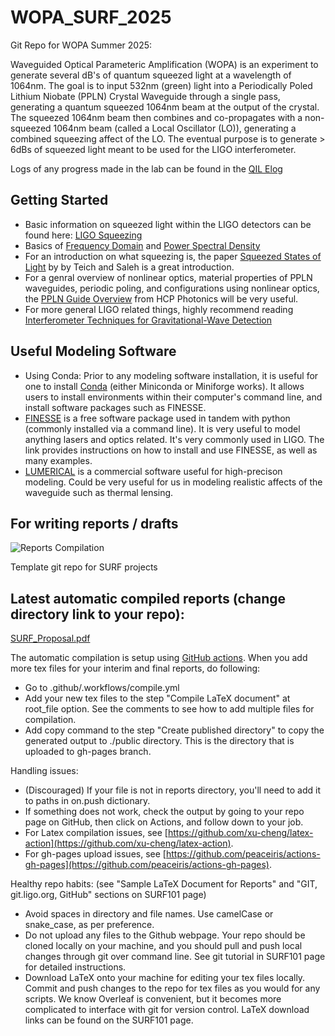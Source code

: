 # WOPA_SURF_2025
Git Repo for WOPA Summer 2025:

Waveguided Optical Parameteric Amplification (WOPA) is an experiment to generate several dB's of quantum squeezed light at a wavelength of 1064nm. The goal is to input 532nm (green) light into a Periodically Poled Lithium Niobate (PPLN) Crystal Waveguide through a single pass, generating a quantum squeezed 1064nm beam at the output of the crystal. The squeezed 1064nm beam then combines and co-propagates with a non-squeezed 1064nm beam (called a Local Oscillator (LO)), generating a combined squeezing affect of the LO. The eventual purpose is to generate > 6dBs of squeezed light meant to be used for the LIGO interferometer.

Logs of any progress made in the lab can be found in the [QIL Elog](https://nodus.ligo.caltech.edu:8081/QIL/)

## Getting Started
- Basic information on squeezed light within the LIGO detectors can be found here: [LIGO Squeezing](https://www.ligo.caltech.edu/news/ligo20231023)
- Basics of [Frequency Domain](https://en.wikipedia.org/wiki/Frequency_domain) and [Power Spectral Density](https://en.wikipedia.org/wiki/Spectral_density)
- For an introduction on what squeezing is, the paper [Squeezed States of Light](https://github.com/user-attachments/files/19538666/Basic_Squeezing.pdf) by by Teich and Saleh is a great introduction.
- For a genral overview of nonlinear optics, material properties of PPLN waveguides, periodic poling, and configurations using nonlinear optics, the [PPLN Guide Overview](https://www.hcphotonics.com/ppln-guide-overview) from HCP Photonics will be very useful.
- For more general LIGO related things, highly recommend reading [Interferometer Techniques for Gravitational-Wave Detection](https://github.com/user-attachments/files/19712074/Finesse_Physics.pdf)


## Useful Modeling Software
- Using Conda: Prior to any modeling software installation, it is useful for one to install [Conda](https://docs.conda.io/projects/conda/en/latest/user-guide/install/index.html) (either Miniconda or Miniforge works). It allows users to install environments within their computer's command line, and install software packages such as FINESSE. 
- [FINESSE](https://finesse.ifosim.org/docs/latest/getting_started/index.html) is a free software package used in tandem with python (commonly installed via a command line). It is very useful to model anything lasers and optics related. It's very commonly used in LIGO. The link provides instructions on how to install and use FINESSE, as well as many examples.
- [LUMERICAL](https://www.lumerical.com/) is a commercial software useful for high-precison modeling. Could be very useful for us in modeling realistic affects of the waveguide such as thermal lensing.

## For writing reports / drafts
![Reports Compilation](https://github.com/CaltechExperimentalGravity/SURFtemplate/actions/workflows/compile.yml/badge.svg)

Template git repo for SURF projects

## Latest automatic compiled reports (change directory link to your repo):
[SURF_Proposal.pdf](https://github.com/CaltechExperimentalGravity/WOPA_SURF_2025/blob/gh-pages/SURF_Proposal.pdf)

The automatic compilation is setup using [GitHub actions](https://docs.github.com/en/actions). When you add more tex files for your interim and final reports, do following:
* Go to .github/.workflows/compile.yml
* Add your new tex files to the step "Compile LaTeX document" at root_file option. See the comments to see how to add multiple files for compilation.
* Add copy command to the step "Create published directory" to copy the generated output to ./public directory. This is the directory that is uploaded to gh-pages branch.

Handling issues:
* (Discouraged) If your file is not in reports directory, you'll need to add it to paths in on.push dictionary.
* If something does not work, check the output by going to your repo page on GitHub, then click on Actions, and follow down to your job.
* For Latex compilation issues, see [https://github.com/xu-cheng/latex-action](https://github.com/xu-cheng/latex-action).
* For gh-pages upload issues, see [https://github.com/peaceiris/actions-gh-pages](https://github.com/peaceiris/actions-gh-pages).

Healthy repo habits: (see "Sample LaTeX Document for Reports" and "GIT, git.ligo.org, GitHub" sections on SURF101 page)
* Avoid spaces in directory and file names. Use camelCase or snake_case, as per preference.
* Do not upload any files to the Github webpage. Your repo should be cloned locally on your machine, and you should pull and push local changes through git over command line. See git tutorial in SURF101 page for detailed instructions.
* Download LaTeX onto your machine for editing your tex files locally. Commit and push changes to the repo for tex files as you would for any scripts. We know Overleaf is convenient, but it becomes more complicated to interface with git for version control. LaTeX download links can be found on the SURF101 page.
